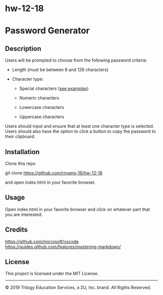 # hw-12-18
# Password Generator

## Description 

Users will be prompted to choose from the following password criteria:

* Length (must be between 8 and 128 characters)

* Character type:

  * Special characters ([see examples](https://www.owasp.org/index.php/Password_special_characters))

  * Numeric characters

  * Lowercase characters

  * Uppercase characters

Users should input and ensure that at least one character type is selected.
Users should also have the option to click a button to copy the password to their clipboard.


## Installation

Clone this repo

git clone https://github.com/rnyang-16/hw-12-18

and open index.html in your favorite browser.


## Usage 

Open index.html in your favorite browser and click on whatever part that you are interested.

## Credits

https://github.com/microsoft/vscode<br>
https://guides.github.com/features/mastering-markdown/



## License

This project is licensed under the MIT License.


---
© 2019 Trilogy Education Services, a 2U, Inc. brand. All Rights Reserved.
